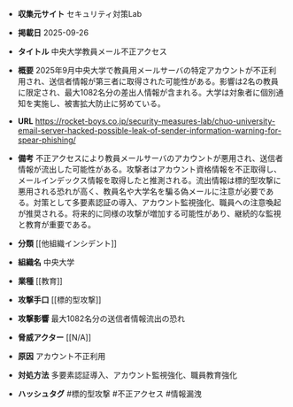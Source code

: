 - **収集元サイト**
セキュリティ対策Lab

- **掲載日**
2025-09-26

- **タイトル**
中央大学教員メール不正アクセス

- **概要**
2025年9月中央大学で教員用メールサーバの特定アカウントが不正利用され、送信者情報が第三者に取得された可能性がある。影響は2名の教員に限定され、最大1082名分の差出人情報が含まれる。大学は対象者に個別通知を実施し、被害拡大防止に努めている。

- **URL**
https://rocket-boys.co.jp/security-measures-lab/chuo-university-email-server-hacked-possible-leak-of-sender-information-warning-for-spear-phishing/

- **備考**
不正アクセスにより教員メールサーバのアカウントが悪用され、送信者情報が流出した可能性がある。攻撃者はアカウント資格情報を不正取得し、メールインデックス情報を取得したと推測される。流出情報は標的型攻撃に悪用される恐れが高く、教員名や大学名を騙る偽メールに注意が必要である。対策として多要素認証の導入、アカウント監視強化、職員への注意喚起が推奨される。将来的に同様の攻撃が増加する可能性があり、継続的な監視と教育が重要である。

- **分類**
[[他組織インシデント]]

- **組織名**
中央大学

- **業種**
[[教育]]

- **攻撃手口**
[[標的型攻撃]]

- **攻撃影響**
最大1082名分の送信者情報流出の恐れ

- **脅威アクター**
[[N/A]]

- **原因**
アカウント不正利用

- **対処方法**
多要素認証導入、アカウント監視強化、職員教育強化

- **ハッシュタグ**
#標的型攻撃 #不正アクセス #情報漏洩
